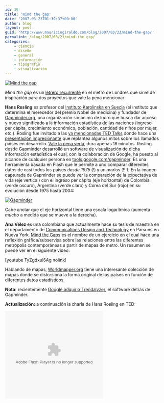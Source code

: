 ```yaml
---
id: 39
title: 'mind the gap'
date: '2007-03-23T01:39:37+00:00'
author: blog
layout: post
guid: 'http://www.mauriciogiraldo.com/blog/2007/03/23/mind-the-gap/'
permalink: /blog/2007/03/23/mind-the-gap/
categories:
    - ciencia
    - diseño
    - general
    - información
    - tipografí­a
    - visualización
---
```


[![Mind the gap](//www.mauriciogiraldo.com/blog/wp-content/uploads/2007/03/mindthegap.jpg)](http://flickr.com/photos/malias/54557740/ "foto tomada de Flickr - clic para verla")

*Mind the gap* es un [letrero recurrente](http://en.wikipedia.org/wiki/Mind_the_gap) en el metro de Londres que sirve de inspiración para dos proyectos que vale la pena mencionar:

**Hans Rosling** es profesor del [Instituto Karolinska en Suecia](http://ki.se/ki/jsp/polopoly.jsp?d=130&l=en "sitio web Instituto Karolinska") (el instituto que determina el merecedor del premio Nobel de medicina) y fundador de [Gapminder.org](http://www.gapminder.org/), una organización sin ánimo de lucro que busca dar acceso y nuevo significado a la información estadística de las naciones (ingreso per cápita, crecimiento económico, población, cantidad de niños por mujer, etc.). Rosling fue invitado a las [ya mencionadas TED Talks](http://www.mauriciogiraldo.com/blog/2007/01/25/hillman-curtis-ted-talks/ "post anterior sobre las TED Talks") donde hace una [presentación impresionante](http://www.ted.com/tedtalks/tedtalksplayer.cfm?key=hans_rosling) que replantea algunos mitos sobre los llamados paí­ses en desarrollo. [Vale la pena verla](http://www.ted.com/tedtalks/tedtalksplayer.cfm?key=hans_rosling), dura apenas 18 minutos. Rosling desde Gapminder desarrolló un software de visualización de dicha información estadí­stica el cual, con la colaboración de Google, ha puesto al alcance de cualquier persona en [tools.google.com/gapminder](http://tools.google.com/gapminder/). Es una herramienta basada en Flash que le permite a uno comparar diferentes datos de casi todos los paí­ses *desde 1975* (!) y animarlos (!!!). En la imagen capturada de Gapminder se puede ver la comparación de la expectativa de vida (eje vertical) con el ingreso per cápita (eje horizontal) de Colombia (verde oscuro), Argentina (verde claro) y Corea del Sur (rojo) en su evolución desde 1975 hasta 2004:

[![Gapminder](//www.mauriciogiraldo.com/blog/wp-content/uploads/2007/03/gapminder.gif)](http://tools.google.com/gapminder/ "visitar Gapminder en Google Tools")

Cabe anotar que el eje horizontal tiene una escala logarí­tmica (aumenta *mucho* a medida que se mueve a la derecha).

**Ana Vélez** es una colombiana que actualmente hace su tesis de maestrí­a en el departamento de [Communications Design and Technology](http://cdt.parsons.edu/ "sitio web CD+T de Parsons") en Parsons en Nueva York. [Mind the Gaps](http://mindthegapsnewyork.blogspot.com/) es el nombre de un ejercicio en el cual hace una reflexión gráfica/subservisa sobre las relaciones entre las diferentes metrópolis contemporáneas a partir de mapas de metro. Un resumen se puede ver en el siguiente video:

\[youtube TyZgdxuI6Ag nolink\]

Hablando de mapas, [Worldmapper.org](http://www.worldmapper.org/) tiene una interesante colección de mapas donde se distorsiona la forma original de los paí­ses en función de diferentes datos estadí­sticos.

**Nota:** recientemente [Google adquirió Trendalyzer](http://googleblog.blogspot.com/2007/03/world-in-motion.html "anuncio oficial en el blog de Google"), el software detrás de Gapminder.

**Actualización:** a continuación la charla de Hans Rosling en TED:

<object align="middle" classid="clsid:d27cdb6e-ae6d-11cf-96b8-444553540000" codebase="http://download.macromedia.com/pub/shockwave/cabs/flash/swflash.cab#version=8,0,0,0" height="285" id="VE_Player" width="320"><param name="movie" value="http://static.videoegg.com/ted/flash/loader.swf"></param><param name="FlashVars" value="bgColor=FFFFFF&file=http://static.videoegg.com/ted/movies/HANSROSLING_high.flv&autoPlay=false&fullscreenURL=http://static.videoegg.com/ted/flash/fullscreen.html&forcePlay=false&logo=&allowFullscreen=true"></param><param name="quality" value="high"></param><param name="allowScriptAccess" value="always"></param><param name="bgcolor" value="#FFFFFF"></param><param name="scale" value="noscale"></param><param name="wmode" value="window"></param><embed align="middle" allowscriptaccess="always" bgcolor="#FFFFFF" flashvars="bgColor=FFFFFF&file=http://static.videoegg.com/ted/movies/HANSROSLING_high.flv&autoPlay=false&fullscreenURL=http://static.videoegg.com/ted/flash/fullscreen.html&forcePlay=false&logo=&allowFullscreen=true" height="285" name="VE_Player" pluginspage="http://www.macromedia.com/go/getflashplayer" quality="high" scale="noscale" src="//static.videoegg.com/ted/flash/loader.swf" type="application/x-shockwave-flash" width="320" wmode="window"></embed></object>